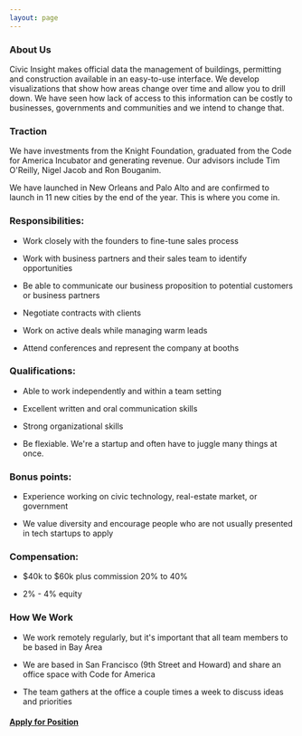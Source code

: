 ```yaml
---
layout: page
---
```



### About Us

Civic Insight makes official data the management of buildings, permitting and construction available in an easy-to-use interface. We develop visualizations that show how areas change over time and allow you to drill down. We have seen how lack of access to this information can be costly to businesses, governments and communities and we intend to change that.


### Traction

We have investments from the Knight Foundation, graduated from the Code for America Incubator and generating revenue. Our advisors include  Tim O'Reilly, Nigel Jacob and Ron Bouganim.

We have launched in New Orleans and Palo Alto and are confirmed to launch in 11 new cities by the end of the year. This is where you come in.

### Responsibilities:

* Work closely with the founders to fine-tune sales process

* Work with business partners and their sales team to identify opportunities
  
* Be able to communicate our business proposition to potential customers or business partners

* Negotiate contracts with clients

* Work on active deals while managing warm leads
    
* Attend conferences and represent the company at booths

  
  
### Qualifications:

* Able to work independently and within a team setting

* Excellent written and oral communication skills

* Strong organizational skills

* Be flexiable. We're a startup and often have to juggle many things at once.



### Bonus points:

* Experience working on civic technology, real-estate market, or government

* We value diversity and encourage people who are not usually presented in tech startups to apply


### Compensation:

* $40k to $60k plus commission 20% to 40%

* 2% - 4% equity


### How We Work

  * We work remotely regularly, but it's important that all team members to be based in Bay Area
  
  * We are based in San Francisco (9th Street and Howard) and share an office space with Code for America
  
  * The team gathers at the office a couple times a week to discuss ideas and priorities


#### [Apply for Position](https://docs.google.com/a/civicindustries.com/forms/d/1qvmci4D9JvRgFfzFwctw7BA0TL4v5r6ek38vPYMZJ3I/viewform?usp=send_form)
